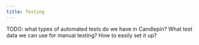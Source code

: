 ```yaml
---
title: Testing
---
```

TODO: what types of automated tests do we have in Candlepin? What test data we can use for manual testing? How to easily set it up?

